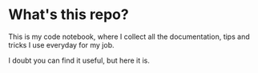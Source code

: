 # What's this repo?
This is my code notebook, where I collect all the documentation, tips and tricks I use everyday for my job.

I doubt you can find it useful, but here it is.

